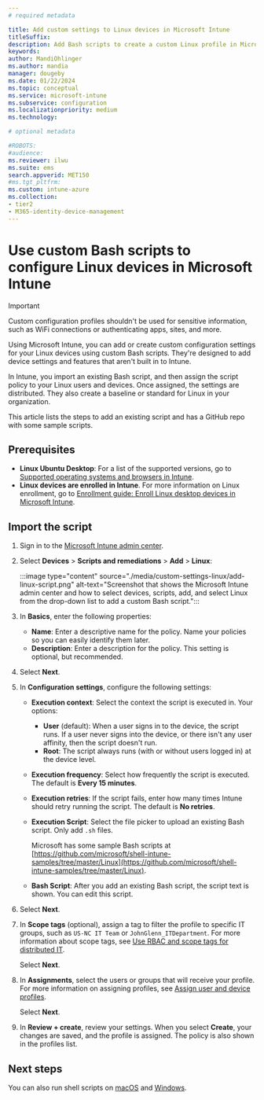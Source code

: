 ```yaml
---
# required metadata

title: Add custom settings to Linux devices in Microsoft Intune
titleSuffix:
description: Add Bash scripts to create a custom Linux profile in Microsoft Intune. Use the script to create, use, and control custom settings and features on Linux devices. This custom profile can then be assigned or distributed to Linux devices in your organization to create a baseline or standard.
keywords:
author: MandiOhlinger
ms.author: mandia
manager: dougeby
ms.date: 01/22/2024
ms.topic: conceptual
ms.service: microsoft-intune
ms.subservice: configuration
ms.localizationpriority: medium
ms.technology:

# optional metadata

#ROBOTS:
#audience:
ms.reviewer: ilwu
ms.suite: ems
search.appverid: MET150
#ms.tgt_pltfrm:
ms.custom: intune-azure
ms.collection:
- tier2
- M365-identity-device-management
---
```


# Use custom Bash scripts to configure Linux devices in Microsoft Intune

> [!IMPORTANT]
> Custom configuration profiles shouldn't be used for sensitive information, such as WiFi connections or authenticating apps, sites, and more.

Using Microsoft Intune, you can add or create custom configuration settings for your Linux devices using custom Bash scripts. They're designed to add device settings and features that aren't built in to Intune.

In Intune, you import an existing Bash script, and then assign the script policy to your Linux users and devices. Once assigned, the settings are distributed. They also create a baseline or standard for Linux in your organization.

This article lists the steps to add an existing script and has a GitHub repo with some sample scripts.

## Prerequisites

- **Linux Ubuntu Desktop**: For a list of the supported versions, go to [Supported operating systems and browsers in Intune](../fundamentals/supported-devices-browsers.md).
- **Linux devices are enrolled in Intune**. For more information on Linux enrollment, go to [Enrollment guide: Enroll Linux desktop devices in Microsoft Intune](../fundamentals/deployment-guide-enrollment-linux.md).

## Import the script

1. Sign in to the [Microsoft Intune admin center](https://go.microsoft.com/fwlink/?linkid=2109431).
2. Select **Devices** > **Scripts and remediations** > **Add** > **Linux**:

    :::image type="content" source="./media/custom-settings-linux/add-linux-script.png" alt-text="Screenshot that shows the Microsoft Intune admin center and how to select devices, scripts, add, and select Linux from the drop-down list to add a custom Bash script.":::

3. In **Basics**, enter the following properties:

    - **Name**: Enter a descriptive name for the policy. Name your policies so you can easily identify them later.
    - **Description**: Enter a description for the policy. This setting is optional, but recommended.

4. Select **Next**.

5. In **Configuration settings**, configure the following settings:

    - **Execution context**: Select the context the script is executed in. Your options:
      - **User** (default): When a user signs in to the device, the script runs. If a user never signs into the device, or there isn't any user affinity, then the script doesn't run.
      - **Root**: The script always runs (with or without users logged in) at the device level.

    - **Execution frequency**: Select how frequently the script is executed. The default is **Every 15 minutes**.

    - **Execution retries**: If the script fails, enter how many times Intune should retry running the script. The default is **No retries**.

    - **Execution Script**: Select the file picker to upload an existing Bash script. Only add `.sh` files.  

      Microsoft has some sample Bash scripts at [https://github.com/microsoft/shell-intune-samples/tree/master/Linux](https://github.com/microsoft/shell-intune-samples/tree/master/Linux).

    - **Bash Script**: After you add an existing Bash script, the script text is shown. You can edit this script.

6. Select **Next**.
7. In **Scope tags** (optional), assign a tag to filter the profile to specific IT groups, such as `US-NC IT Team` or `JohnGlenn_ITDepartment`. For more information about scope tags, see [Use RBAC and scope tags for distributed IT](../fundamentals/scope-tags.md).

    Select **Next**.

8. In **Assignments**, select the users or groups that will receive your profile. For more information on assigning profiles, see [Assign user and device profiles](device-profile-assign.md).

    Select **Next**.

9. In **Review + create**, review your settings. When you select **Create**, your changes are saved, and the profile is assigned. The policy is also shown in the profiles list.

## Next steps

You can also run shell scripts on [macOS](../apps/macos-shell-scripts.md) and [Windows](../apps/intune-management-extension.md).
